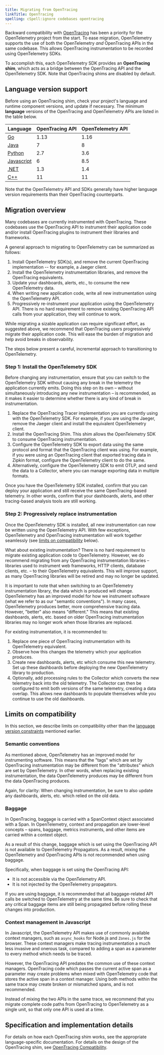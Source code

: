 ```yaml
---
title: Migrating from OpenTracing
linkTitle: OpenTracing
spelling: cSpell:ignore codebases opentracing
---
```


Backward compatibility with [OpenTracing][] has been a priority for the
OpenTelemetry project from the start. To ease migration, OpenTelemetry supports
the use of both the OpenTelemetry _and_ OpenTracing APIs in the same codebase.
This allows OpenTracing instrumentation to be recorded using OpenTelemetry SDKs.

To accomplish this, each OpenTelemetry SDK provides an **OpenTracing shim**,
which acts as a bridge between the OpenTracing API and the OpenTelemetry SDK.
Note that OpenTracing shims are disabled by default.

## Language version support

Before using an OpenTracing shim, check your project's language and runtime
component versions, and update if necessary. The minimum **language** versions
of the OpenTracing and OpenTelemetry APIs are listed in the table below.

| Language       | OpenTracing API | OpenTelemetry API |
| -------------- | --------------- | ----------------- |
| [Go][]         | 1.13            | 1.16              |
| [Java][]       | 7               | 8                 |
| [Python][]     | 2.7             | 3.6               |
| [Javascript][] | 6               | 8.5               |
| [.NET][]       | 1.3             | 1.4               |
| [C++][]        | 11              | 11                |

Note that the OpenTelemetry API and SDKs generally have higher language version
requirements than their OpenTracing counterparts.

## Migration overview

Many codebases are currently instrumented with OpenTracing. These codebases use
the OpenTracing API to instrument their application code and/or install
OpenTracing plugins to instrument their libraries and frameworks.

A general approach to migrating to OpenTelemetry can be summarized as follows:

1. Install OpenTelemetry SDK(s), and remove the current OpenTracing
   implementation -- for example, a Jaeger client.
2. Install the OpenTelemetry instrumentation libraries, and remove the
   OpenTracing equivalents.
3. Update your dashboards, alerts, etc., to consume the new OpenTelemetry data.
4. When writing new application code, write all new instrumentation using the
   OpenTelemetry API.
5. Progressively re-instrument your application using the OpenTelemetry API.
   There is no hard requirement to remove existing OpenTracing API calls from
   your application, they will continue to work.

While migrating a sizable application can require significant effort, as
suggested above, we recommend that OpenTracing users progressively migrate their
application code. This will ease the burden of migration and help avoid breaks
in observability.

The steps below present a careful, incremental approach to transitioning to
OpenTelemetry.

### Step 1: Install the OpenTelemetry SDK

Before changing any instrumentation, ensure that you can switch to the
OpenTelemetry SDK without causing any break in the telemetry the application
currently emits. Doing this step on its own – without simultaneously introducing
any new instrumentation – is recommended, as it makes it easier to determine
whether there is any kind of break in instrumentation.

1. Replace the OpenTracing Tracer implementation you are currently using with
   the OpenTelemetry SDK. For example, if you are using the Jaeger, remove the
   Jaeger client and install the equivalent OpenTelemetry client.
2. Install the OpenTracing Shim. This shim allows the OpenTelemetry SDK to
   consume OpenTracing instrumentation.
3. Configure the OpenTelemetry SDK to export data using the same protocol and
   format that the OpenTracing client was using. For example, if you were using
   an OpenTracing client that exported tracing data in Zipkin format, configure
   the OpenTelemetry client to do the same.
4. Alternatively, configure the OpenTelemetry SDK to emit OTLP, and send the
   data to a Collector, where you can manage exporting data in multiple formats.

Once you have the OpenTelemetry SDK installed, confirm that you can deploy your
application and still receive the same OpenTracing-based telemetry. In other
words, confirm that your dashboards, alerts, and other tracing-based analysis
tools are still working.

### Step 2: Progressively replace instrumentation

Once the OpenTelemetry SDK is installed, all new instrumentation can now be
written using the OpenTelemetry API. With few exceptions, OpenTelemetry and
OpenTracing instrumentation will work together seamlessly (see
[limits on compatibility](#limits-on-compatibility) below).

What about existing instrumentation? There is no hard requirement to migrate
existing application code to OpenTelemetry. However, we do recommend migrating
from any OpenTracing instrumentation libraries – libraries used to instrument
web frameworks, HTTP clients, database clients, etc. – to their OpenTelemetry
equivalents. This will improve support, as many OpenTracing libraries will be
retired and may no longer be updated.

It is important to note that when switching to an OpenTelemetry instrumentation
library, the data which is produced will change. OpenTelemetry has an improved
model for how we instrument software (what we refer to as our "semantic
conventions"). In many cases, OpenTelemetry produces better, more comprehensive
tracing data. However, "better" also means "different." This means that existing
dashboards, alerts, etc. based on older OpenTracing instrumentation libraries
may no longer work when those libraries are replaced.

For existing instrumentation, it is recommended to:

1. Replace one piece of OpenTracing instrumentation with its OpenTelemetry
   equivalent.
2. Observe how this changes the telemetry which your application produces.
3. Create new dashboards, alerts, etc which consume this new telemetry. Set up
   these dashboards before deploying the new OpenTelemetry library to
   production.
4. Optionally, add processing rules to the Collector which converts the new
   telemetry back into the old telemetry. The Collector can then be configured
   to emit both versions of the same telemetry, creating a data overlap. This
   allows new dashboards to populate themselves while you continue to use the
   old dashboards.

## Limits on compatibility

In this section, we describe limits on compatibility other than the
[language version constraints](#language-version-support) mentioned earlier.

### Semantic conventions

As mentioned above, OpenTelemetry has an improved model for instrumenting
software. This means that the "tags" which are set by OpenTracing
instrumentation may be different from the "attributes" which are set by
OpenTelemetry. In other words, when replacing existing instrumentation, the data
OpenTelemetry produces may be different from the data OpenTracing produces.

Again, for clarity: When changing instrumentation, be sure to also update any
dashboards, alerts, etc. which relied on the old data.

### Baggage

In OpenTracing, baggage is carried with a SpanContext object associated with a
Span. In OpenTelemetry, context and propagation are lower-level concepts –
spans, baggage, metrics instruments, and other items are carried within a
context object.

As a result of this change, baggage which is set using the OpenTracing API is
not available to OpenTelemetry Propagators. As a result, mixing the
OpenTelemetry and OpenTracing APIs is not recommended when using baggage.

Specifically, when baggage is set using the OpenTracing API:

- It is not accessible via the OpenTelemetry API.
- It is not injected by the OpenTelemetry propagators.

If you are using baggage, it is recommended that all baggage-related API calls
be switched to OpenTelemetry at the same time. Be sure to check that any
critical baggage items are still being propagated before rolling these changes
into production.

### Context management in Javascript

In Javascript, the OpenTelemetry API makes use of commonly available context
managers, such as `async_hooks` for Node.js and `Zones.js` for the browser.
These context managers make tracing instrumentation a much less invasive and
onerous task, compared to adding a span as a parameter to every method which
needs to be traced.

However, the OpenTracing API predates the common use of these context managers.
OpenTracing code which passes the current active span as a parameter may create
problems when mixed with OpenTelemetry code that stores the active span in a
context manager. Using both methods within the same trace may create broken or
mismatched spans, and is not recommended.

Instead of mixing the two APIs in the same trace, we recommend that you migrate
complete code paths from OpenTracing to OpenTelemetry as a single unit, so that
only one API is used at a time.

## Specification and implementation details

For details on how each OpenTracing shim works, see the appropriate
language-specific documentation. For details on the design of the OpenTracing
shim, see [OpenTracing Compatibility][ot_spec].

[.net]: /docs/instrumentation/net/shim/
[go]: https://pkg.go.dev/go.opentelemetry.io/otel/bridge/opentracing
[java]:
  https://github.com/open-telemetry/opentelemetry-java/tree/main/opentracing-shim
[javascript]: https://www.npmjs.com/package/@opentelemetry/shim-opentracing
[opentracing]: https://opentracing.io
[ot_spec]: /docs/reference/specification/compatibility/opentracing/
[python]:
  https://opentelemetry-python.readthedocs.io/en/stable/shim/opentracing_shim/opentracing_shim.html
[c++]:
  https://github.com/open-telemetry/opentelemetry-cpp/tree/main/opentracing-shim
